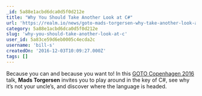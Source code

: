 ```yaml
---
_id: 5a88e1acbd6dca0d5f0d212e
title: "Why You Should Take Another Look at C#"
url: 'https://realm.io/news/goto-mads-torgersen-why-take-another-look-at-c-sharp/'
category: 5a88e1acbd6dca0d5f0d212e
slug: 'why-you-should-take-another-look-at-c'
user_id: 5a83ce59d6eb0005c4ecda2c
username: 'bill-s'
createdOn: '2016-12-03T10:09:27.000Z'
tags: []
---
```


Because you can and because you want to! In this <a href="https://gotocon.com/cph-2016/">GOTO Copenhagen 2016</a> talk, <strong>Mads Torgersen</strong> invites you to play around in the key of C#, see why it’s not your uncle’s, and discover where the language is headed.
